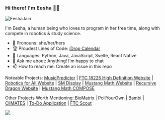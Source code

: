 ### Hi there! I'm Eesha 🙋‍♀️

![EeshaJain](https://user-images.githubusercontent.com/68827992/170837251-0ab6e047-3fa8-47d1-a7aa-cf76fd103e60.png)

I'm Eesha, a human being who loves to program in her free time, along with compete in robotics & study science.

* 👧 Pronouns: she/her/hers
* 🏆 Proudest Lines of Code: [iDrop Calendar](https://play.google.com/store/apps/details?id=com.nanodropperinc.nanodropper&hl=en_US&gl=US)
* 📲 Languages: Python, Java, JavaScript, Svelte, React Native
* 💬 Ask me about: Anything! I'm happy to chat
* 📫 How to reach me: Create an issue in this repo

Noteable Projects: [MusicPredictor](https://github.com/Eesha-Jain/MusicPredictor) | [FTC 18225 High Definition Website](https://ftc18225.everstem.org/) | [Robotics for All Website](https://www.roboticsforall.us/) | [SM Display](https://github.com/Eesha-Jain/SMDisplay) | [Mustang Math Website](https://github.com/alonr619/MMT-Website) | [Recursive Dragon Website](https://www.recursivedragon.com/) | [Mustang Math COMPOSE](https://github.com/MustangMath-Tournament/Problem-Writing-Platform)

Other Projects Worth Mentioning: [BioMatrix](https://github.com/Eesha-Jain/BioMatrixIOS) | [PollYourOwn](https://github.com/Eesha-Jain/PollYourOwn) | [Bambi](https://github.com/Eesha-Jain/Bambi) | [CliMATES](https://github.com/Eesha-Jain/CliMATES) | [To-Do Application](https://github.com/Eesha-Jain/To-Do-Application) | [FTC Scout](https://ftcscout.herokuapp.com/)

![](https://komarev.com/ghpvc/?username=Eesha-Jain&label=Profile+Views&style=flat-square&color=dd36ff)
